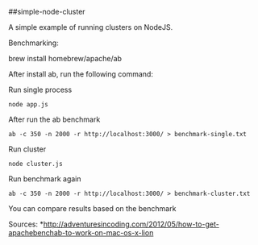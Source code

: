 ##simple-node-cluster

A simple example of running clusters on NodeJS.

Benchmarking:

brew install homebrew/apache/ab

After install ab, run the following command:

Run single process

	node app.js

After run the ab benchmark

	ab -c 350 -n 2000 -r http://localhost:3000/ > benchmark-single.txt

Run cluster

	node cluster.js

Run benchmark again

	ab -c 350 -n 2000 -r http://localhost:3000/ > benchmark-cluster.txt

You can compare results based on the benchmark

Sources:
*http://adventuresincoding.com/2012/05/how-to-get-apachebenchab-to-work-on-mac-os-x-lion